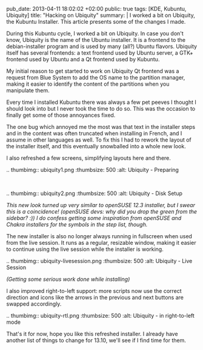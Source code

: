 pub_date: 2013-04-11 18:02:02 +02:00
public: true
tags: [KDE, Kubuntu, Ubiquity]
title: "Hacking on Ubiquity"
summary: |
    I worked a bit on Ubiquity, the Kubuntu Installer. This article presents some of the changes I made.

During this Kubuntu cycle, I worked a bit on Ubiquity. In case you don't know,
Ubiquity is the name of the Ubuntu installer. It is a frontend to the
debian-installer program and is used by many (all?) Ubuntu flavors. Ubiquity
itself has several frontends: a text frontend used by Ubuntu server, a GTK+
frontend used by Ubuntu and a Qt frontend used by Kubuntu.

My initial reason to get started to work on Ubiquity Qt frontend was a request
from Blue System to add the OS name to the partition manager, making it easier to
identify the content of the partitions when you manipulate them.

Every time I installed Kubuntu there was always a few pet peeves I thought I
should look into but I never took the time to do so. This was the occasion to
finally get some of those annoyances fixed.

The one bug which annoyed me the most was that text in the installer steps and
in the content was often truncated when installing in French, and I assume in
other languages as well. To fix this I had to rework the layout of the
installer itself, and this eventually snowballed into a whole new look.

I also refreshed a few screens, simplifying layouts here and there.

.. thumbimg:: ubiquity1.png
    :thumbsize: 500
    :alt: Ubiquity - Preparing

&nbsp;

.. thumbimg:: ubiquity2.png
    :thumbsize: 500
    :alt: Ubiquity - Disk Setup

_This new look turned up very similar to openSUSE 12.3 installer, but I
swear this is a coincidence! (openSUSE devs: why did you drop the green from the
sidebar? :)) I do confess getting some inspiration from openSUSE and Chakra
installers for the symbols in the step list, though._

The new installer is also no longer always running in fullscreen when used from
the live session. It runs as a regular, resizable window, making it easier to
continue using the live session while the installer is working.

.. thumbimg:: ubiquity-livesession.png
    :thumbsize: 500
    :alt: Ubiquity - Live Session

_(Getting some serious work done while installing)_

I also improved right-to-left support: more scripts now use the correct
direction and icons like the arrows in the previous and next buttons are
swapped accordingly.

.. thumbimg:: ubiquity-rtl.png
    :thumbsize: 500
    :alt: Ubiquity - in right-to-left mode

That's it for now, hope you like this refreshed installer. I already have
another list of things to change for 13.10, we'll see if I find time for them.
